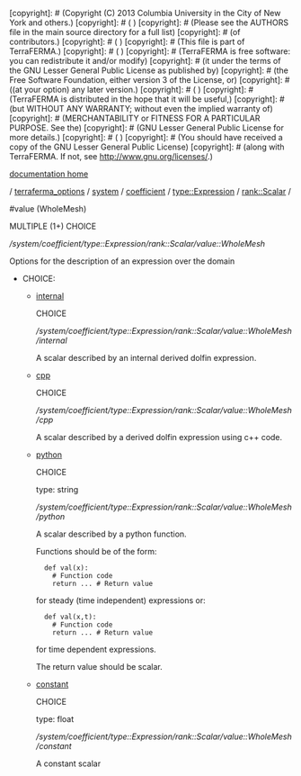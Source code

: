 [copyright]: # (Copyright (C) 2013 Columbia University in the City of New York and others.)
[copyright]: # ( )
[copyright]: # (Please see the AUTHORS file in the main source directory for a full list)
[copyright]: # (of contributors.)
[copyright]: # ( )
[copyright]: # (This file is part of TerraFERMA.)
[copyright]: # ( )
[copyright]: # (TerraFERMA is free software: you can redistribute it and/or modify)
[copyright]: # (it under the terms of the GNU Lesser General Public License as published by)
[copyright]: # (the Free Software Foundation, either version 3 of the License, or)
[copyright]: # ((at your option) any later version.)
[copyright]: # ( )
[copyright]: # (TerraFERMA is distributed in the hope that it will be useful,)
[copyright]: # (but WITHOUT ANY WARRANTY; without even the implied warranty of)
[copyright]: # (MERCHANTABILITY or FITNESS FOR A PARTICULAR PURPOSE. See the)
[copyright]: # (GNU Lesser General Public License for more details.)
[copyright]: # ( )
[copyright]: # (You should have received a copy of the GNU Lesser General Public License)
[copyright]: # (along with TerraFERMA. If not, see <http://www.gnu.org/licenses/>.)

[documentation home](Documentation)

/ [terraferma_options](../../../../../terraferma_options.md) / [system](../../../../system.md) / [coefficient](../../../coefficient.md) / [type::Expression](../../type__Expression.md) / [rank::Scalar](../rank__Scalar.md) /

#value (WholeMesh)

MULTIPLE (1+) CHOICE 

*/system/coefficient/type::Expression/rank::Scalar/value::WholeMesh*

Options for the description of an expression over the domain

* CHOICE:
    * [internal](value__WholeMesh/internal.md "child")

        CHOICE 

        */system/coefficient/type::Expression/rank::Scalar/value::WholeMesh/internal*

        A scalar described by an internal derived dolfin expression.

    * [cpp](value__WholeMesh/cpp.md "child")

        CHOICE 

        */system/coefficient/type::Expression/rank::Scalar/value::WholeMesh/cpp*

        A scalar described by a derived dolfin expression using c++ code.

    * [python](value__WholeMesh/python.md "child")

        CHOICE 

        type: string

        */system/coefficient/type::Expression/rank::Scalar/value::WholeMesh/python*

        A scalar described by a python function.
        
        Functions should be of the form:
        
            def val(x):
              # Function code
              return ... # Return value
        
         for steady (time independent) expressions or:
        
            def val(x,t):
              # Function code
              return ... # Return value
        
         for time dependent expressions.
        
        The return value should be scalar.

    * [constant](value__WholeMesh/constant.md "child")

        CHOICE 

        type: float

        */system/coefficient/type::Expression/rank::Scalar/value::WholeMesh/constant*

        A constant scalar

[autogenerated]: # (This file was automatically generated from the schema file:/home/cwilson/repos/github/TerraFERMA/TerraFERMA/buckettools/schemas/function.rng.)

